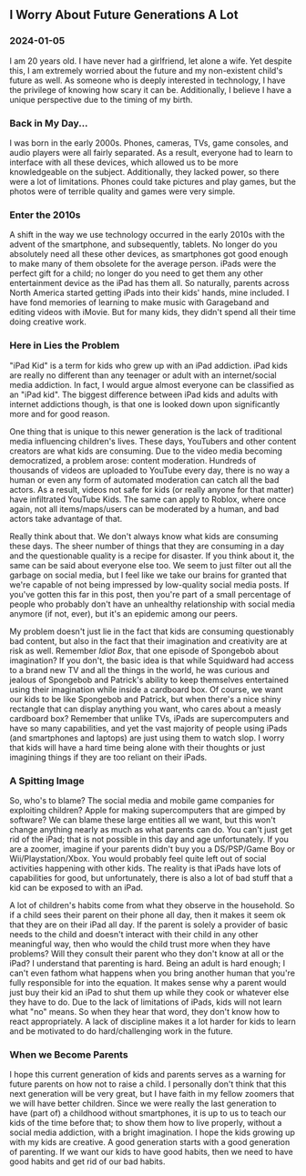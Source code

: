 <!---
title:I Worry About Future Generations A Lot
date:Sat, 05 Jan 2024 23:00:00 EST
description:I am worried about my non-existent child becoming an iPad kid
--->

## I Worry About Future Generations A Lot

### 2024-01-05

I am 20 years old. I have never had a girlfriend, let alone a wife. Yet despite this, I am extremely worried about the future and my non-existent child's future as well. As someone who is deeply interested in technology, I have the privilege of knowing how scary it can be. Additionally, I believe I have a unique perspective due to the timing of my birth.

### Back in My Day...

I was born in the early 2000s. Phones, cameras, TVs, game consoles, and audio players were all fairly separated. As a result, everyone had to learn to interface with all these devices, which allowed us to be more knowledgeable on the subject. Additionally, they lacked power, so there were a lot of limitations. Phones could take pictures and play games, but the photos were of terrible quality and games were very simple.

### Enter the 2010s

A shift in the way we use technology occurred in the early 2010s with the advent of the smartphone, and subsequently, tablets. No longer do you absolutely need all these other devices, as smartphones got good enough to make many of them obsolete for the average person. iPads were the perfect gift for a child; no longer do you need to get them any other entertainment device as the iPad has them all. So naturally, parents across North America started getting iPads into their kids' hands, mine included. I have fond memories of learning to make music with Garageband and editing videos with iMovie. But for many kids, they didn't spend all their time doing creative work.

### Here in Lies the Problem

"iPad Kid" is a term for kids who grew up with an iPad addiction. iPad kids are really no different than any teenager or adult with an internet/social media addiction. In fact, I would argue almost everyone can be classified as an "iPad kid". The biggest difference between iPad kids and adults with internet addictions though, is that one is looked down upon significantly more and for good reason. 

One thing that is unique to this newer generation is the lack of traditional media influencing children's lives. These days, YouTubers and other content creators are what kids are consuming. Due to the video media becoming democratized, a problem arose: content moderation. Hundreds of thousands of videos are uploaded to YouTube every day, there is no way a human or even any form of automated moderation can catch all the bad actors. As a result, videos not safe for kids (or really anyone for that matter) have infiltrated YouTube Kids. The same can apply to Roblox, where once again, not all items/maps/users can be moderated by a human, and bad actors take advantage of that.

Really think about that. We don't always know what kids are consuming these days. The sheer number of things that they are consuming in a day and the questionable quality is a recipe for disaster. If you think about it, the same can be said about everyone else too. We seem to just filter out all the garbage on social media, but I feel like we take our brains for granted that we're capable of not being impressed by low-quality social media posts. If you've gotten this far in this post, then you're part of a small percentage of people who probably don't have an unhealthy relationship with social media anymore (if not, ever), but it's an epidemic among our peers.

My problem doesn't just lie in the fact that kids are consuming questionably bad content, but also in the fact that their imagination and creativity are at risk as well. Remember *Idiot Box*, that one episode of Spongebob about imagination? If you don't, the basic idea is that while Squidward had access to a brand new TV and all the things in the world, he was curious and jealous of Spongebob and Patrick's ability to keep themselves entertained using their imagination while inside a cardboard box. Of course, we want our kids to be like Spongebob and Patrick, but when there's a nice shiny rectangle that can display anything you want, who cares about a measly cardboard box? Remember that unlike TVs, iPads are supercomputers and have so many capabilities, and yet the vast majority of people using iPads (and smartphones and laptops) are just using them to watch slop. I worry that kids will have a hard time being alone with their thoughts or just imagining things if they are too reliant on their iPads.

### A Spitting Image

So, who's to blame? The social media and mobile game companies for exploiting children? Apple for making supercomputers that are gimped by software? We can blame these large entities all we want, but this won't change anything nearly as much as what parents can do. You can't just get rid of the iPad; that is not possible in this day and age unfortunately. If you are a zoomer, imagine if your parents didn't buy you a DS/PSP/Game Boy or Wii/Playstation/Xbox. You would probably feel quite left out of social activities happening with other kids. The reality is that iPads have lots of capabilities for good, but unfortunately, there is also a lot of bad stuff that a kid can be exposed to with an iPad.

A lot of children's habits come from what they observe in the household. So if a child sees their parent on their phone all day, then it makes it seem ok that they are on their iPad all day. If the parent is solely a provider of basic needs to the child and doesn't interact with their child in any other meaningful way, then who would the child trust more when they have problems? Will they consult their parent who they don't know at all or the iPad? I understand that parenting is hard. Being an adult is hard enough; I can't even fathom what happens when you bring another human that you're fully responsible for into the equation. It makes sense why a parent would just buy their kid an iPad to shut them up while they cook or whatever else they have to do. Due to the lack of limitations of iPads, kids will not learn what "no" means. So when they hear that word, they don't know how to react appropriately. A lack of discipline makes it a lot harder for kids to learn and be motivated to do hard/challenging work in the future.

### When we Become Parents

I hope this current generation of kids and parents serves as a warning for future parents on how not to raise a child. I personally don't think that this next generation will be very great, but I have faith in my fellow zoomers that we will have better children. Since we were really the last generation to have (part of) a childhood without smartphones, it is up to us to teach our kids of the time before that; to show them how to live properly, without a social media addiction, with a bright imagination. I hope the kids growing up with my kids are creative. A good generation starts with a good generation of parenting. If we want our kids to have good habits, then we need to have good habits and get rid of our bad habits.
